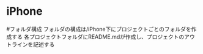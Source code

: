 iPhone
======
#フォルダ構成
フォルダの構成は/iPhone下にプロジェクトごとのフォルダを作成する
各プロジェクトフォルダにREADME.mdが作成し、プロジェクトのアウトラインを記述する